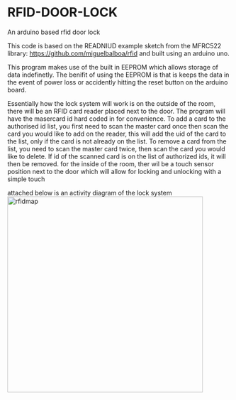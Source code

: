 # RFID-DOOR-LOCK
An arduino based rfid door lock

This code is based on the READNIUD example sketch from the MFRC522 library: https://github.com/miguelbalboa/rfid and built using an arduino uno.

This program makes use of the built in EEPROM which allows storage of data indefinetly. The benifit of using the EEPROM is that is keeps the data in the event of power loss or accidently hitting the reset button on the arduino board.

Essentially how the lock system will work is on the outside of the room, there will be an RFID card reader placed next to the door. The program will have the masercard id hard coded in for convenience. To add a card to the authorised id list, you first need to scan the master card once then scan the card you would like to add on the reader, this will add the uid of the card to the list, only if the card is not already on the list. To remove a card from the list, you need to scan the master card twice, then scan the card you would like to delete. If id of the scanned card is on the list of authorized ids, it will then be removed.
for the inside of the room, ther wil be a touch sensor position next to the door which will allow for locking and unlocking 
with a simple touch



attached below is an activity diagram of the lock system
<img width="441" alt="rfidmap" src="https://user-images.githubusercontent.com/58381410/136876874-9b2fba10-d758-4c68-892c-76ac9421513f.png">
